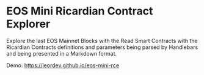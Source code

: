 # EOS Mini Ricardian Contract Explorer

Explore the last EOS Mainnet Blocks with the Read Smart Contracts with the Ricardian Contracts definitions and parameters being parsed by Handlebars and being presented in a Markdown format.

Demo: https://leordev.github.io/eos-mini-rce

